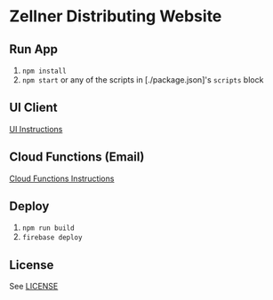 # Zellner Distributing Website

## Run App

1. `npm install`
1. `npm start` or any of the scripts in [./package.json]'s `scripts` block

## UI Client

[UI Instructions](public/README.md)


## Cloud Functions (Email)

[Cloud Functions Instructions](function/README.md)


## Deploy

1. `npm run build`
1. `firebase deploy`


## License

See [LICENSE](LICENSE)